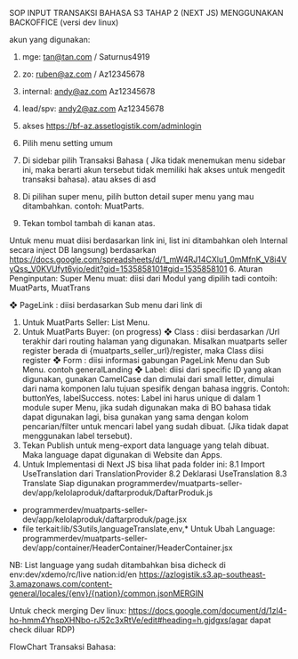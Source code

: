 SOP INPUT TRANSAKSI BAHASA S3 TAHAP 2 (NEXT JS) MENGGUNAKAN BACKOFFICE (versi dev linux)

akun yang digunakan:

1. mge: tan@tan.com / Saturnus4919
2. zo: ruben@az.com / Az12345678
3. internal: andy@az.com Az12345678
4. lead/spv: andy2@az.com Az12345678

5. akses https://bf-az.assetlogistik.com/adminlogin
6. Pilih menu setting umum
7. Di sidebar pilih Transaksi Bahasa ( Jika tidak menemukan menu sidebar ini, maka berarti akun tersebut tidak memiliki hak akses untuk mengedit transaksi bahasa).
   atau akses di asd
8. Di pilihan super menu, pilih button detail super menu yang mau ditambahkan. contoh: MuatParts.
9. Tekan tombol tambah di kanan atas.

Untuk menu muat diisi berdasarkan link ini, list ini ditambahkan oleh Internal secara inject DB langsung) berdasarkan https://docs.google.com/spreadsheets/d/1_mW4RJ14CXlu1_0mMfnK_V8i4VyQss_V0KVUfyt6vjo/edit?gid=1535858101#gid=1535858101 6. Aturan Penginputan:
Super Menu muat: diisi dari Modul yang dipilih tadi contoih: MuatParts, MuatTrans

❖ PageLink : diisi berdasarkan Sub menu dari link di

1. Untuk MuatParts Seller: List Menu.
2. Untuk MuatParts Buyer: (on progress)
   ❖ Class : diisi berdasarkan /Url terakhir dari routing halaman yang digunakan. Misalkan muatparts seller register berada di {muatparts_seller_url}/register, maka Class diisi register
   ❖ Form : diisi informasi gabungan PageLink Menu dan Sub Menu. contoh generalLanding
   ❖ Label: diisi dari specific ID yang akan digunakan, gunakan CamelCase dan dimulai dari small letter, dimulai dari nama komponen lalu tujuan spesifik dengan bahasa inggris. Contoh: buttonYes, labelSuccess.
   notes: Label ini harus unique di dalam 1 module super Menu, jika sudah digunakan maka di BO bahasa tidak dapat digunakan lagi, bisa gunakan yang sama dengan kolom pencarian/filter untuk mencari label yang sudah dibuat. (Jika tidak dapat menggunakan label tersebut).
3. Tekan Publish untuk meng-export data language yang telah dibuat. Maka language dapat digunakan di Website dan Apps.
4. Untuk Implementasi di Next JS bisa lihat pada folder ini:
   8.1 Import UseTranslation dari TranslationProvider
   8.2 Deklarasi UseTranslation
   8.3 Translate Siap digunakan
   programmerdev/muatparts-seller-dev/app/kelolaproduk/daftarproduk/DaftarProduk.js

- programmerdev/muatparts-seller-dev/app/kelolaproduk/daftarproduk/page.jsx
- file terkait:lib/S3utils,languageTranslate,env,\* Untuk Ubah Language: programmerdev/muatparts-seller-dev/app/container/HeaderContainer/HeaderContainer.jsx

NB: List language yang sudah ditambahkan bisa dicheck di
env:dev/xdemo/rc/live
nation:id/en
https://azlogistik.s3.ap-southeast-3.amazonaws.com/content-general/locales/{env}/{nation}/common.jsonMERGIN

Untuk check merging Dev linux:
https://docs.google.com/document/d/1zl4-ho-hmm4YhspXHNbo-rJ52c3xRtVe/edit#heading=h.gjdgxs(agar dapat check diluar RDP)

FlowChart Transaksi Bahasa:
